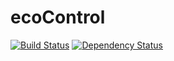ecoControl
========
[![Build Status](https://travis-ci.org/SEC-i/ecoControl.svg)](https://travis-ci.org/SEC-i/ecoControl)
[![Dependency Status](https://gemnasium.com/SEC-i/ecoControl.svg)](https://gemnasium.com/SEC-i/ecoControl)
